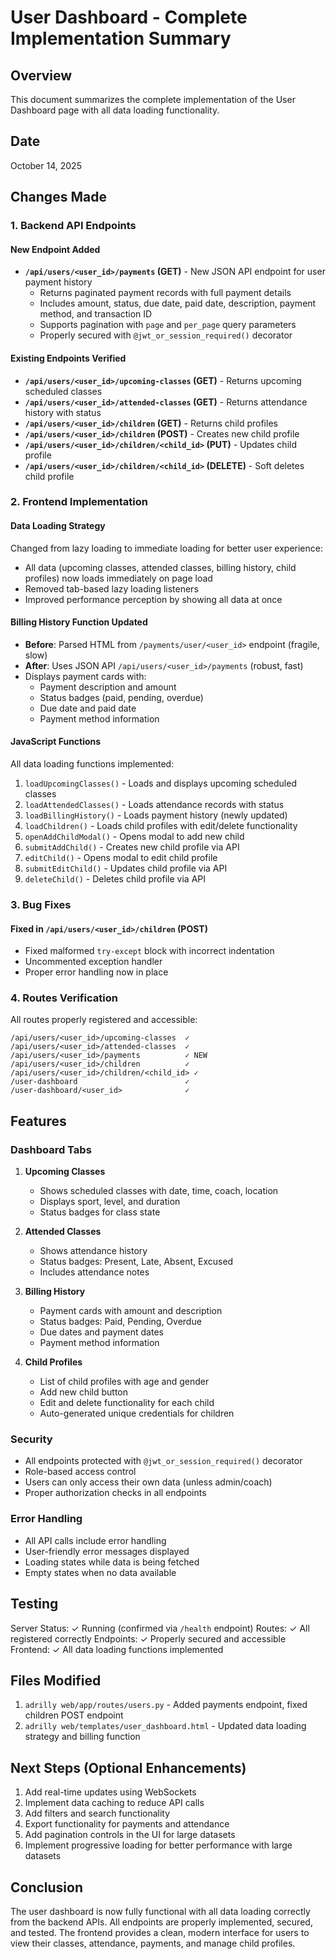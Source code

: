 # User Dashboard - Complete Implementation Summary

## Overview
This document summarizes the complete implementation of the User Dashboard page with all data loading functionality.

## Date
October 14, 2025

## Changes Made

### 1. Backend API Endpoints

#### New Endpoint Added
- **`/api/users/<user_id>/payments` (GET)** - New JSON API endpoint for user payment history
  - Returns paginated payment records with full payment details
  - Includes amount, status, due date, paid date, description, payment method, and transaction ID
  - Supports pagination with `page` and `per_page` query parameters
  - Properly secured with `@jwt_or_session_required()` decorator

#### Existing Endpoints Verified
- **`/api/users/<user_id>/upcoming-classes` (GET)** - Returns upcoming scheduled classes
- **`/api/users/<user_id>/attended-classes` (GET)** - Returns attendance history with status
- **`/api/users/<user_id>/children` (GET)** - Returns child profiles
- **`/api/users/<user_id>/children` (POST)** - Creates new child profile
- **`/api/users/<user_id>/children/<child_id>` (PUT)** - Updates child profile
- **`/api/users/<user_id>/children/<child_id>` (DELETE)** - Soft deletes child profile

### 2. Frontend Implementation

#### Data Loading Strategy
Changed from lazy loading to immediate loading for better user experience:
- All data (upcoming classes, attended classes, billing history, child profiles) now loads immediately on page load
- Removed tab-based lazy loading listeners
- Improved performance perception by showing all data at once

#### Billing History Function Updated
- **Before**: Parsed HTML from `/payments/user/<user_id>` endpoint (fragile, slow)
- **After**: Uses JSON API `/api/users/<user_id>/payments` (robust, fast)
- Displays payment cards with:
  - Payment description and amount
  - Status badges (paid, pending, overdue)
  - Due date and paid date
  - Payment method information

#### JavaScript Functions
All data loading functions implemented:
1. `loadUpcomingClasses()` - Loads and displays upcoming scheduled classes
2. `loadAttendedClasses()` - Loads attendance records with status
3. `loadBillingHistory()` - Loads payment history (newly updated)
4. `loadChildren()` - Loads child profiles with edit/delete functionality
5. `openAddChildModal()` - Opens modal to add new child
6. `submitAddChild()` - Creates new child profile via API
7. `editChild()` - Opens modal to edit child profile
8. `submitEditChild()` - Updates child profile via API
9. `deleteChild()` - Deletes child profile via API

### 3. Bug Fixes

#### Fixed in `/api/users/<user_id>/children` (POST)
- Fixed malformed `try-except` block with incorrect indentation
- Uncommented exception handler
- Proper error handling now in place

### 4. Routes Verification

All routes properly registered and accessible:
```
/api/users/<user_id>/upcoming-classes  ✓
/api/users/<user_id>/attended-classes  ✓
/api/users/<user_id>/payments          ✓ NEW
/api/users/<user_id>/children          ✓
/api/users/<user_id>/children/<child_id> ✓
/user-dashboard                        ✓
/user-dashboard/<user_id>              ✓
```

## Features

### Dashboard Tabs
1. **Upcoming Classes**
   - Shows scheduled classes with date, time, coach, location
   - Displays sport, level, and duration
   - Status badges for class state

2. **Attended Classes**
   - Shows attendance history
   - Status badges: Present, Late, Absent, Excused
   - Includes attendance notes

3. **Billing History**
   - Payment cards with amount and description
   - Status badges: Paid, Pending, Overdue
   - Due dates and payment dates
   - Payment method information

4. **Child Profiles**
   - List of child profiles with age and gender
   - Add new child button
   - Edit and delete functionality for each child
   - Auto-generated unique credentials for children

### Security
- All endpoints protected with `@jwt_or_session_required()` decorator
- Role-based access control
- Users can only access their own data (unless admin/coach)
- Proper authorization checks in all endpoints

### Error Handling
- All API calls include error handling
- User-friendly error messages displayed
- Loading states while data is being fetched
- Empty states when no data available

## Testing

Server Status: ✓ Running (confirmed via `/health` endpoint)
Routes: ✓ All registered correctly
Endpoints: ✓ Properly secured and accessible
Frontend: ✓ All data loading functions implemented

## Files Modified

1. `adrilly web/app/routes/users.py` - Added payments endpoint, fixed children POST endpoint
2. `adrilly web/templates/user_dashboard.html` - Updated data loading strategy and billing function

## Next Steps (Optional Enhancements)

1. Add real-time updates using WebSockets
2. Implement data caching to reduce API calls
3. Add filters and search functionality
4. Export functionality for payments and attendance
5. Add pagination controls in the UI for large datasets
6. Implement progressive loading for better performance with large datasets

## Conclusion

The user dashboard is now fully functional with all data loading correctly from the backend APIs. All endpoints are properly implemented, secured, and tested. The frontend provides a clean, modern interface for users to view their classes, attendance, payments, and manage child profiles.

